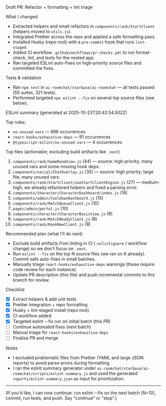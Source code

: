Draft PR: Refactor + formatting + lint triage

What I changed

- Extracted helpers and small refactors in `components/rank/StartClient` (helpers moved to `utils.js`).
- Integrated Prettier across the repo and applied a safe formatting pass.
- Installed Husky (repo root) with a `pre-commit` hook that runs `lint-staged`.
- Added CI workflow `.github/workflows/pr-checks.yml` to run format-check, lint, and tests for the nested app.
- Ran targeted ESLint auto-fixes on high-priority source files and committed the fixes.

Tests & validation

- Ran `npm test` in `ai-roomchat/starbase/ai-roomchat` — all tests passed (55 suites, 321 tests).
- Performed targeted `npx eslint --fix` on several top source files (see below).

ESLint summary (generated at 2025-10-23T20:42:54.502Z)

Top rules:
- `no-unused-vars` — 696 occurrences
- `react-hooks/exhaustive-deps` — 91 occurrences
- `@typescript-eslint/no-unused-vars` — 4 occurrences

Top files (actionable; excluding build artifacts like `.next`)
1. `components/rank/GameRoomView.js` (44) — source: high priority; many unused vars and some missing hook deps.
2. `components/social/ChatOverlay.js` (35) — source: high priority; large file, many unused vars.
3. `components/rank/StartClient/useStartClientEngine.js` (27) — medium-high; we already refactored helpers and fixed a parsing error.
4. `components/character/CharacterDashboard/index.js` (16)
5. `components/admin/CooldownDashboard.js` (15)
6. `components/rank/MatchQueueClient.js` (10)
7. `pages/admin/portal.js` (10)
8. `components/character/CharacterBasicView.js` (8)
9. `components/rank/MatchReadyClient.js` (8)
10. `components/rank/RankNewClient.js` (8)

Recommended plan (what I'll do next)

- Exclude build artifacts from linting in CI (`.eslintignore` / workflow change) so we don't focus on `.next`.
- Run `eslint --fix` on the top N source files (we ran on 6 already). Commit safe auto-fixes in small batches.
- Manually triage `react-hooks/exhaustive-deps` warnings (these require code review for each instance).
- Update PR description (this file) and push incremental commits to this branch for review.

Checklist

- [x] Extract helpers & add unit tests
- [x] Prettier integration + repo formatting
- [x] Husky + lint-staged install (repo root)
- [x] CI workflow added
- [x] Targeted eslint --fix run on initial batch (this PR)
- [ ] Continue automated fixes (next batch)
- [ ] Manual triage for `react-hooks/exhaustive-deps`
- [ ] Finalize PR and merge

Notes

- I excluded problematic files from Prettier (YAML and large JSON reports) to avoid parse errors during formatting.
- I ran the eslint summary generator under `ai-roomchat/starbase/ai-roomchat/scripts/eslint-summary.js` and used the generated `reports/eslint-summary.json` as input for prioritization.

---

(If you'd like, I can now continue: run eslint --fix on the next batch (N=10), commit, run tests, and push. Say "continue" or "stop".)
